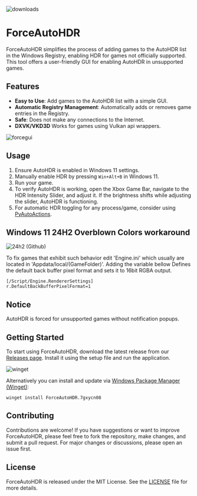 ![downloads](https://img.shields.io/github/downloads/7gxycn08/ForceAutoHDR/total?label=Github+Downloads)

# ForceAutoHDR

ForceAutoHDR simplifies the process of adding games to the AutoHDR list in the Windows Registry, enabling HDR for games not officially supported. This tool offers a user-friendly GUI for enabling AutoHDR in unsupported games.

## Features

- **Easy to Use**: Add games to the AutoHDR list with a simple GUI.
- **Automatic Registry Management**: Automatically adds or removes game entries in the Registry.
- **Safe**: Does not make any connections to the Internet.
- **DXVK/VKD3D** Works for games using Vulkan api wrappers.

![forcegui](https://github.com/7gxycn08/ForceAutoHDR/assets/121936658/8f62b984-d146-4b3e-a8ea-8ce99d834f91)

## Usage

1. Ensure AutoHDR is enabled in Windows 11 settings.
2. Manually enable HDR by pressing `Win+Alt+B` in Windows 11.
3. Run your game.
4. To verify AutoHDR is working, open the Xbox Game Bar, navigate to the HDR Intensity Slider, and adjust it. If the brightness shifts while adjusting the slider, AutoHDR is functioning.
5. For automatic HDR toggling for any process/game, consider using [PyAutoActions](https://github.com/7gxycn08/PyAutoActions/).

## Windows 11 24H2 Overblown Colors workaround

![24h2 (Github)](https://github.com/user-attachments/assets/bc7124fd-d27c-49a9-a988-e567629e83ee)

To fix games that exhibit such behavior edit 'Engine.ini' which usually are located in 'Appdata/local/(GameFolder)'.
Adding the variable bellow Defines the default back buffer pixel format and sets it to 16bit RGBA output.


```
[/Script/Engine.RendererSettings]
r.DefaultBackBufferPixelFormat=1
```

## Notice

AutoHDR is forced for unsupported games without notification popups.

## Getting Started

To start using ForceAutoHDR, download the latest release from our [Releases page](https://github.com/7gxycn08/ForceAutoHDR/releases). Install it using the setup file and run the application.

![winget](https://github.com/7gxycn08/ForceAutoHDR/assets/121936658/4dd2df30-da47-4dcd-9219-396709fa6f3b)


Alternatively you can install and update via [Windows Package Manager (Winget)](https://docs.microsoft.com/en-us/windows/package-manager/winget/):


`winget install ForceAutoHDR.7gxycn08`

## Contributing

Contributions are welcome! If you have suggestions or want to improve ForceAutoHDR, please feel free to fork the repository, make changes, and submit a pull request. For major changes or discussions, please open an issue first.

## License

ForceAutoHDR is released under the MIT License. See the [LICENSE](https://github.com/7gxycn08/ForceAutoHDR/blob/main/LICENSE) file for more details.
